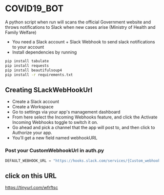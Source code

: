 # COVID19_BOT
A python script when run will scans the official Government website and throws notifications to Slack when new cases arise (Ministry of Health and Family Welfare)
- You need a Slack account + Slack Webhook to send slack notifications to your account
- Install dependencies by running
```bash
pip install tabulate
pip install requests
pip install beautifulsoup4
pip install -r requirements.txt
```
## Creating  SLackWebHookUrl
- Create a Slack account
- Create a Workspace
- Go to settings via your app's management dashboard
- From here select the Incoming Webhooks feature, and click the Activate Incoming Webhooks toggle to switch it on.
- Go ahead and pick a channel that the app will post to, and then click to Authorize your app.
- You'll get a new field named webhookURL
### Post your CustomWebhookUrl in auth.py
```python
DEFAULT_WEBHOOK_URL = "https://hooks.slack.com/services/{Custom_webhook_URL}"
```


## click on this URL
https://tinyurl.com/wfrftsc


